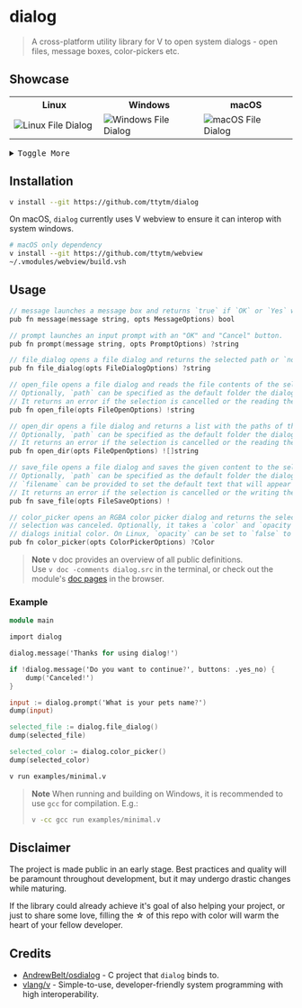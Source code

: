 # dialog

> A cross-platform utility library for V to open system dialogs - open files, message boxes,
> color-pickers etc.

## Showcase

<table align="center">
  <tr>
    <th>Linux</th>
    <th>Windows</th>
    <th>macOS</th>
  </tr>
  <tr>
    <td width="400">
      <img alt="Linux File Dialog" src="https://github.com/ttytm/dialog/assets/34311583/6ba6e96b-3581-4382-8074-79918a99dcbd">
    </td>
    <td width="400">
      <img alt="Windows File Dialog" src="https://github.com/ttytm/dialog/assets/34311583/911e8c71-0cc1-4426-a62c-04714b6b071f">
    </td>
    <td width="400">
      <img alt="macOS File Dialog" src="https://github.com/ttytm/dialog/assets/34311583/f7c4375e-d2e4-4121-ad34-db0473d8fabe">
    </td>
  </tr>
</table>

<details>
<summary><kbd>Toggle More</kbd></summary>

<table align="center">
  <tr>
    <th>Linux</th>
    <th>Windows</th>
    <th>macOS</th>
  </tr>
  <tr>
    <td width="400">
      <img alt="Linux Color Picker GTK3" src="https://github.com/ttytm/dialog/assets/34311583/8e587c8c-2f12-41ee-9a10-4c3f92e72885">
      <img alt="Linux Message" src="https://github.com/ttytm/dialog/assets/34311583/42e1081b-ee52-4286-abfd-ad9eda63d282">
      <img alt="Linux Message with Yes and No Buttons" src="https://github.com/ttytm/dialog/assets/34311583/07aa26bd-f887-417b-9c1a-56724ceb2589">
      <img alt="Linux Input Prompt" src="https://github.com/ttytm/dialog/assets/34311583/bc5e3ec1-88b5-4e1a-b46e-381b322b8a6c">
      <img alt="Linux Color Picker GTK2" src="https://github.com/ttytm/dialog/assets/34311583/37619ed0-8fe2-4e5c-af11-70d7f2304b2b">
    </td>
    <td width="400">
      <img alt="Windows Color Picker" src="https://github.com/ttytm/dialog/assets/34311583/966b1395-55ac-45b8-aa1b-516f673b64e8">
      <img alt="Windows Message" src="https://github.com/ttytm/dialog/assets/34311583/a73e0eaf-e56b-44e6-bcc5-31bb381c6e37">
      <img alt="Windows Message with Yes and No Buttons" src="https://github.com/ttytm/dialog/assets/34311583/16a1ad65-571e-4183-8c0b-119cbf126aec">
      <img alt="Windows Input Prompt" src="https://github.com/ttytm/dialog/assets/34311583/54e4a708-de38-44ea-ae61-be39c1bdbff9">
    </td>
    <td width="400">
      <img alt="macOS Message" src="https://github.com/ttytm/dialog/assets/34311583/15920c46-e529-405f-9731-3ac57ce46449">
      <img alt="macOS Message with Yes and No Buttons" src="https://github.com/ttytm/dialog/assets/34311583/11cba10b-3190-4114-b1ad-e49e56d4498c">
      <img alt="macOS Input Prompt" src="https://github.com/ttytm/dialog/assets/34311583/e6d496b4-3c20-4ece-8808-0eba99a59a45">
    </td>
  </tr>
</table>

</details>

## Installation

```sh
v install --git https://github.com/ttytm/dialog
```

On macOS, `dialog` currently uses V webview to ensure it can interop with system windows.

```sh
# macOS only dependency
v install --git https://github.com/ttytm/webview
~/.vmodules/webview/build.vsh
```

## Usage

```v ignore
// message launches a message box and returns `true` if `OK` or `Yes` was pressed.
pub fn message(message string, opts MessageOptions) bool

// prompt launches an input prompt with an "OK" and "Cancel" button.
pub fn prompt(message string, opts PromptOptions) ?string

// file_dialog opens a file dialog and returns the selected path or `none` if the selection was canceled.
pub fn file_dialog(opts FileDialogOptions) ?string

// open_file opens a file dialog and reads the file contents of the selected path.
// Optionally, `path` can be specified as the default folder the dialog will attempt to open in.
// It returns an error if the selection is cancelled or the reading the file fails.
pub fn open_file(opts FileOpenOptions) !string

// open_dir opens a file dialog and returns a list with the paths of the selected directory contents.
// Optionally, `path` can be specified as the default folder the dialog will attempt to open in.
// It returns an error if the selection is cancelled or the reading the directory contents fails.
pub fn open_dir(opts FileOpenOptions) ![]string

// save_file opens a file dialog and saves the given content to the selected path.
// Optionally, `path` can be specified as the default folder the dialog will attempt to open in.
// `filename` can be provided to set the default text that will appear in the filename input.
// It returns an error if the selection is cancelled or the writing the file fails.
pub fn save_file(opts FileSaveOptions) !

// color_picker opens an RGBA color picker dialog and returns the selected color or `none` if the
// selection was canceled. Optionally, it takes a `color` and `opacity` argument. `color` sets the
// dialogs initial color. On Linux, `opacity` can be set to `false` to disable the opacity slider.
pub fn color_picker(opts ColorPickerOptions) ?Color
```

> **Note**
> v doc provides an overview of all public definitions. \
> Use `v doc -comments dialog.src` in the terminal, or check out the module's [doc pages](https://ttytm.github.io/dialog/dialog.html) in the browser.

### Example

```v
module main

import dialog

dialog.message('Thanks for using dialog!')

if !dialog.message('Do you want to continue?', buttons: .yes_no) {
	dump('Canceled!')
}

input := dialog.prompt('What is your pets name?')
dump(input)

selected_file := dialog.file_dialog()
dump(selected_file)

selected_color := dialog.color_picker()
dump(selected_color)
```

```sh
v run examples/minimal.v
```

> **Note**
> When running and building on Windows, it is recommended to use `gcc` for compilation. E.g.:
>
> ```sh
> v -cc gcc run examples/minimal.v
> ```

## Disclaimer

The project is made public in an early stage. Best practices and quality will be paramount
throughout development, but it may undergo drastic changes while maturing.

If the library could already achieve it's goal of also helping your project, or just to share some
love, filling the ☆ of this repo with color will warm the heart of your fellow developer.

## Credits

- [AndrewBelt/osdialog](https://github.com/AndrewBelt/osdialog) - C project that `dialog` binds to.
- [vlang/v](https://github.com/vlang/v) - Simple-to-use, developer-friendly system programming with
  high interoperability.
